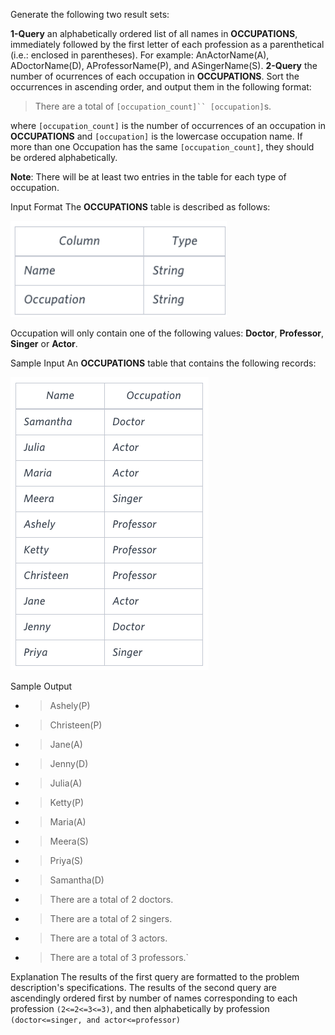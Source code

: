 Generate the following two result sets:

**1-Query** an alphabetically ordered list of all names in **OCCUPATIONS**, immediately followed by the first letter of each profession as a parenthetical (i.e.: enclosed in parentheses). For example: AnActorName(A), ADoctorName(D), AProfessorName(P), and ASingerName(S).
**2-Query** the number of ocurrences of each occupation in **OCCUPATIONS**. Sort the occurrences in ascending order, and output them in the following format:

> There are a total of `[occupation_count]`` [occupation]`s.

where `[occupation_count]` is the number of occurrences of an occupation in **OCCUPATIONS** and `[occupation]` is the lowercase occupation name. If more than one Occupation has the same `[occupation_count]`, they should be ordered alphabetically.

**Note**: There will be at least two entries in the table for each type of occupation.

Input Format
The **OCCUPATIONS** table is described as follows:

![alt text](<occupation table-1.png>)

Occupation will only contain one of the following values: **Doctor**, **Professor**, **Singer** or **Actor**.


Sample Input
An **OCCUPATIONS** table that contains the following records:

![alt text](<occupation table details.png>)

Sample Output

- > Ashely(P)
- > Christeen(P)
- > Jane(A)
- > Jenny(D)
- > Julia(A)
- > Ketty(P)
- > Maria(A)
- > Meera(S)
- > Priya(S)
- > Samantha(D)
- > There are a total of 2 doctors.
- > There are a total of 2 singers.
- > There are a total of 3 actors.
- > There are a total of 3 professors.`

Explanation
The results of the first query are formatted to the problem description's specifications.
The results of the second query are ascendingly ordered first by number of names corresponding to each profession `(2<=2<=3<=3)`, and then alphabetically by profession 
`(doctor<=singer, and actor<=professor)`